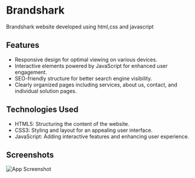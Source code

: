 
# Brandshark
Brandshark website developed using html,css and javascript

## Features

- Responsive design for optimal viewing on various devices.
- Interactive elements powered by JavaScript for enhanced user engagement.
- SEO-friendly structure for better search engine visibility.
- Clearly organized pages including services, about us, contact, and individual solution pages.

## Technologies Used

- HTML5: Structuring the content of the website.
- CSS3: Styling and layout for an appealing user interface.
- JavaScript: Adding interactive features and enhancing user experience.

## Screenshots

![App Screenshot](https://www.dropbox.com/scl/fi/b8x9u58siinpas57tk13f/brandshark.png?rlkey=ajoyz9kyos6vhwceeiibnmxi2&raw=1)

